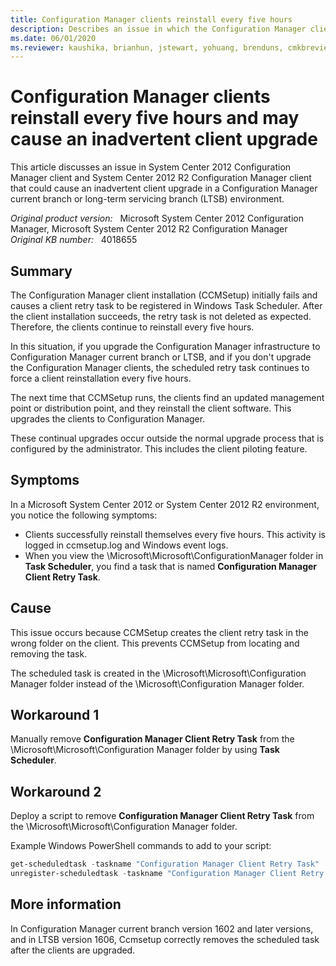 ```yaml
---
title: Configuration Manager clients reinstall every five hours
description: Describes an issue in which the Configuration Manager client reinstalls itself every five hours and may cause an inadvertent client upgrade if a current branch site is already upgraded. Provides a workaround.
ms.date: 06/01/2020
ms.reviewer: kaushika, brianhun, jstewart, yohuang, brenduns, cmkbreview
---
```

# Configuration Manager clients reinstall every five hours and may cause an inadvertent client upgrade

This article discusses an issue in System Center 2012 Configuration Manager client and System Center 2012 R2 Configuration Manager client that could cause an inadvertent client upgrade in a Configuration Manager current branch or long-term servicing branch (LTSB) environment.

_Original product version:_ &nbsp; Microsoft System Center 2012 Configuration Manager, Microsoft System Center 2012 R2 Configuration Manager  
_Original KB number:_ &nbsp; 4018655

## Summary

The Configuration Manager client installation (CCMSetup) initially fails and causes a client retry task to be registered in Windows Task Scheduler. After the client installation succeeds, the retry task is not deleted as expected. Therefore, the clients continue to reinstall every five hours.

In this situation, if you upgrade the Configuration Manager infrastructure to Configuration Manager current branch or LTSB, and if you don't upgrade the Configuration Manager clients, the scheduled retry task continues to force a client reinstallation every five hours.

The next time that CCMSetup runs, the clients find an updated management point or distribution point, and they reinstall the client software. This upgrades the clients to Configuration Manager.

These continual upgrades occur outside the normal upgrade process that is configured by the administrator. This includes the client piloting feature.

## Symptoms

In a Microsoft System Center 2012 or System Center 2012 R2 environment, you notice the following symptoms:

- Clients successfully reinstall themselves every five hours. This activity is logged in ccmsetup.log and Windows event logs.
- When you view the \Microsoft\Microsoft\ConfigurationManager folder in **Task Scheduler**, you find a task that is named **Configuration Manager Client Retry Task**.

## Cause

This issue occurs because CCMSetup creates the client retry task in the wrong folder on the client. This prevents CCMSetup from locating and removing the task.

The scheduled task is created in the \Microsoft\Microsoft\Configuration Manager folder instead of the \Microsoft\Configuration Manager folder.

## Workaround 1

Manually remove **Configuration Manager Client Retry Task** from the \Microsoft\Microsoft\Configuration Manager folder by using **Task Scheduler**.

## Workaround 2

Deploy a script to remove **Configuration Manager Client Retry Task** from the \Microsoft\Microsoft\Configuration Manager folder.

Example Windows PowerShell commands to add to your script:

```powershell
get-scheduledtask -taskname "Configuration Manager Client Retry Task"  
unregister-scheduledtask -taskname "Configuration Manager Client Retry Task" -confirm:$false
```

## More information

In Configuration Manager current branch version 1602 and later versions, and in LTSB version 1606, Ccmsetup correctly removes the scheduled task after the clients are upgraded.
